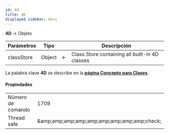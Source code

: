 ```yaml
---
id: 4d
title: 4D
displayed_sidebar: docs
---
```


**4D** -> Objeto

| Parámetros | Tipo   |                             | Descripción                                    |
| ---------- | ------ | --------------------------- | ---------------------------------------------- |
| classStore | Object | &#8592; | Class Store containing all built-in 4D classes |

La palabra clave **4D** se describe en la [**página Concepto para Clases**](../Concepts/classes.md#4d).

#### Propiedades

|                   |                                                                     |
| ----------------- | ------------------------------------------------------------------- |
| Número de comando | 1709                                                                |
| Thread safe       | &amp;amp;amp;amp;amp;amp;amp;amp;amp;amp;check; |
